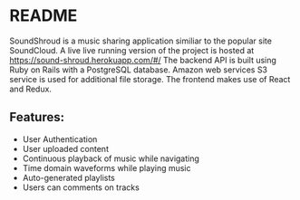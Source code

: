 # README

SoundShroud is a music sharing application similiar to the popular site SoundCloud.
A live live running version of the project is hosted at https://sound-shroud.herokuapp.com/#/
The backend API is built using Ruby on Rails with a PostgreSQL database.
Amazon web services S3 service is used for additional file storage.
The frontend makes use of React and Redux.

## Features:
* User Authentication
* User uploaded content
* Continuous playback of music while navigating
* Time domain waveforms while playing music
* Auto-generated playlists
* Users can comments on tracks
